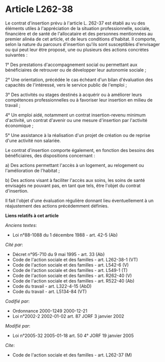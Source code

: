 # Article L262-38

Le contrat d'insertion prévu à l'article L. 262-37 est établi au vu des éléments utiles à l'appréciation de la situation
professionnelle, sociale, financière et de santé de l'allocataire et des personnes mentionnées au premier alinéa de cet
article, et de leurs conditions d'habitat. Il comporte, selon la nature du parcours d'insertion qu'ils sont susceptibles
d'envisager ou qui peut leur être proposé, une ou plusieurs des actions concrètes suivantes :

1° Des prestations d'accompagnement social ou permettant aux bénéficiaires de retrouver ou de développer leur autonomie
sociale ;

2° Une orientation, précédée le cas échéant d'un bilan d'évaluation des capacités de l'intéressé, vers le service public de
l'emploi ;

3° Des activités ou stages destinés à acquérir ou à améliorer leurs compétences professionnelles ou à favoriser leur
insertion en milieu de travail ;

4° Un emploi aidé, notamment un contrat insertion-revenu minimum d'activité, un contrat d'avenir ou une mesure d'insertion
par l'activité économique ;

5° Une assistance à la réalisation d'un projet de création ou de reprise d'une activité non salariée.

Le contrat d'insertion comporte également, en fonction des besoins des bénéficiaires, des dispositions concernant :

a) Des actions permettant l'accès à un logement, au relogement ou l'amélioration de l'habitat ;

b) Des actions visant à faciliter l'accès aux soins, les soins de santé envisagés ne pouvant pas, en tant que tels, être
l'objet du contrat d'insertion.

Il fait l'objet d'une évaluation régulière donnant lieu éventuellement à un réajustement des actions précédemment définies.

**Liens relatifs à cet article**

_Anciens textes_:

  - Loi n°88-1088 du 1 décembre 1988 - art. 42-5 (Ab)

_Cité par_:

  - Décret n°95-710 du 9 mai 1995 - art. 33 (Ab)
  - Code de l'action sociale et des familles - art. L262-38-1 (VT)
  - Code de l'action sociale et des familles - art. L542-6 (V)
  - Code de l'action sociale et des familles - art. L549-1 (T)
  - Code de l'action sociale et des familles - art. R262-40 (V)
  - Code de l'action sociale et des familles - art. R522-40 (Ab)
  - Code du travail - art. L322-4-15 (AbD)
  - Code du travail - art. L5134-84 (VT)

_Codifié par_:

  - Ordonnance 2000-1249 2000-12-21
  - Loi n°2002-2 2002-01-02 art. 87 JORF 3 janvier 2002

_Modifié par_:

  - Loi n°2005-32 2005-01-18 art. 50 4° JORF 19 janvier 2005

_Cite_:

  - Code de l'action sociale et des familles - art. L262-37 (M)
